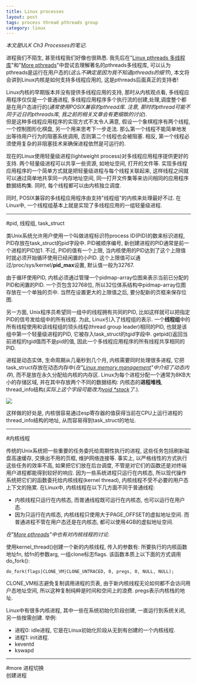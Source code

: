 ```yaml
---
title: Linux processes
layout: post
tags: process thread pthreads group
category: linux
---
```


*本文是ULK Ch3 Processes的笔记*.

进程我们不陌生, 甚至线程我们好像也很熟悉. 我先后在"[Linux pthreads 多线程库](http://xanpeng.github.com/2012/03/28/linux-pthread/)"和"[More pthreads](http://xanpeng.github.com/2012/05/15/more-linux-pthreads/)"中尝试去理解著名的pthreads多线程库, 可以认为pthreads是运行在用户态的(*这么不确定是因为我不知道pthreads的细节*), 本文将会讲到Linux内核是如何支持多线程应用的, 这是pthreads后面真正的支持者!

Linux内核的早期版本并没有提供多线程应用的支持, 那时从内核观点看, 多线程应用程序仅仅是一个普通进程, 多线程应用程序多个执行流的创建,处理,调度整个都是在用户态进行的(*通常使用POSIX兼容的pthread库. 注意, 那时的pthread可能不同于近日的pthreads库, 我之前的相关文章会有更细致的讨论*).  
但是这种多线程应用程序的实现方式不太令人满意, 假设一个象棋程序有两个线程, 一个控制图形化棋盘, 另一个用来思考下一步走法. 那么第一个线程不能简单地发出等待用户行为的阻塞系统调用, 否则第二个线程也会被阻塞. 相反, 第一个线程必须使用复杂的非阻塞技术来确保进程依然是可运行的.

现在的Linux使用轻量级进程(lightweight process)对多线程应用程序提供更好的支持. 两个轻量级进程可以共享一些资源, 如地址空间, 打开的文件等. 实现多线程应用程序的一个简单方式就是把轻量级进程与每个线程关联起来, 这样线程之间就可以通过简单地共享同一内存地址空间, 同一打开文件集等来访问相同的应用程序数据结构集. 同时, 每个线程都可以由内核独立调度.

同时, POSIX兼容的多线程应用程序由支持"线程组"的内核来处理最好不过. 在Linux中, 一个线程组基本上就是实现了多线程应用的一组轻量级进程.

---

#pid, 线程组, task_struct

类Unix系统允许用户使用一个叫做进程标识符process ID(PID)的数来标识进程, PID存放在task_struct的pid字段中. PID被顺序编号, 新创建进程的PID通常是前一个进程的PID加1. 不过, PID的值有一个上限, 当内核使用的PID达到了这个上限值时就必须开始循环使用已经闲置的小PID. 这个上限值可以通过/proc/sys/kernel/**pid_max**设置, 默认值一般为32767.  

由于循环使用PID, 内核必须通过管理一个pidmap-array位图来表示当前已分配的PID和闲置的PID. 一个页包含32768位, 所以32位体系结构中pidmap-array位图存放在一个单独的页中. 当然在设置更大的上限值之后, 要分配新的页框来保存位图.

另一方面, Unix程序员希望同一组中的线程拥有共同的PID, 比如这样就可以把指定PID的信号发给组中的所有线程. 为此, Linux引入了线程组的表示. 一个**线程组**中的所有线程使用和该线程组的领头线程(thread group leader)相同的PID, 也就是该组中第一个轻量级进程的PID, 它被存入task_struct的tgid字段中. getpid()返回当前进程的tgid值而不是pid的值, 因此一个多线程应用程序的所有线程共享相同的PID.

进程是动态实体, 生命周期从几毫秒到几个月, 内核需要同时处理很多进程, 它把task_struct存放在动态内存中(*在"[Linux memory management](http://xanpeng.github.com/2012/05/31/linux-memory-management/)"中介绍了动态内存*), 而不是放在永久分配给内核的内存区. Linux为每个进程分配一个通常为8KB大小的存储区域, 并在其中存放两个不同的数据结构: 内核态的**进程堆栈**, thread_info结构(*实际上这个字段可能改为[void \*stack](http://lxr.linux.no/linux+v2.6.32.58/include/linux/sched.h#L1217)了.*).

![](https://github.com/xanpeng/xanpeng.github.com/raw/master/images/thread_info_in_kernel_stack.png)

这样做的好处是, 内核很容易通过esp寄存器的值获得当前在CPU上运行进程的thread_info结构的地址, 从而容易得到task_struct的地址.

---

#内核线程

传统的Unix系统把一些重要的任务委托给周期性执行的进程, 这些任务包括刷新磁盘高速缓存, 交换出不用的页框, 维护网络连接等. 事实上, 以严格线性的方式执行这些任务的效率不高, 如果把它们放在后台调度, 不管是对它们的函数还是对终端用户进程都能得到较好的响应. 因为一些系统进程只运行在内核态, 所以现代操作系统把它们的函数委托给内核线程(kernel thread), 内核线程不受不必要的用户态上下文的拖累. 在Linux中, 内核线程在以下几方面不同于普通线程:  
- 内核线程只运行在内核态, 而普通线程既可运行在内核态, 也可以运行在用户态.  
- 因为只运行在内核态, 内核线程只使用大于PAGE_OFFSET的虚拟地址空间. 而普通进程不管在用户态还是在内核态, 都可以使用4GB的虚拟地址空间.

*在"[More pthreads](http://xanpeng.github.com/2012/05/15/more-linux-pthreads/)"中也有对内核线程的讨论*.

使用kernel_thread()创建一个新的内核线程, 传入的参数有: 所要执行的内核函数地址fn, 给fn的参数arg, 一组clone标志flags. 该函数本质上以下面的方式调用do_fork():

    do_fork(flags|CLONE_VM|CLONE_UNTRACED, 0, pregs, 0, NULL, NULL);

CLONE_VM标志避免复制调用进程的页表, 由于新内核线程无论如何都不会访问用户态地址空间, 所以这种复制纯粹是时间和空间上的浪费. pregs表示内核栈的地址.

Linux中有很多内核进程, 其中一些在系统初始化阶段创建, 一直运行到系统关闭, 另一些按需创建. 举例:  
- 进程0: idle进程, 它是在Linux初始化阶段从无到有创建的一个内核线程.  
- 进程1: init进程.  
- keventd  
- kswapd  

---

#more
进程切换  
创建进程  


